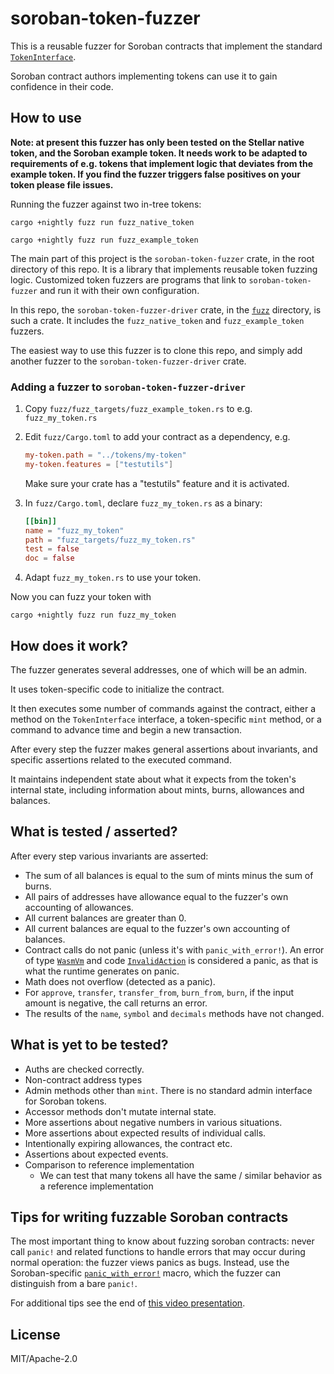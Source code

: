 # soroban-token-fuzzer

This is a reusable fuzzer for Soroban contracts
that implement the standard
[`TokenInterface`](https://docs.rs/soroban-sdk/latest/soroban_sdk/token/trait.TokenInterface.html).

Soroban contract authors implementing tokens can use it
to gain confidence in their code.


## How to use

**Note: at present this fuzzer has only been tested on
the Stellar native token, and the Soroban example token.
It needs work to be adapted to requirements of e.g. tokens
that implement logic that deviates from the example token.
If you find the fuzzer triggers false positives on your
token please file issues.**

Running the fuzzer against two in-tree tokens:

```
cargo +nightly fuzz run fuzz_native_token
```

```
cargo +nightly fuzz run fuzz_example_token
```

The main part of this project is the
`soroban-token-fuzzer` crate, in the root directory of this repo.
It is a library that implements reusable token fuzzing logic.
Customized token fuzzers are programs that link to `soroban-token-fuzzer`
and run it with their own configuration.

In this repo, the `soroban-token-fuzzer-driver` crate,
in the [`fuzz`](./fuzz) directory, is such a crate. It includes
the `fuzz_native_token` and `fuzz_example_token` fuzzers.

The easiest way to use this fuzzer is to clone this repo,
and simply add another fuzzer to the `soroban-token-fuzzer-driver`
crate.

### Adding a fuzzer to `soroban-token-fuzzer-driver`

1) Copy `fuzz/fuzz_targets/fuzz_example_token.rs` to
   e.g. `fuzz_my_token.rs`
2) Edit `fuzz/Cargo.toml` to add your contract as a dependency, e.g.

   ```toml
   my-token.path = "../tokens/my-token"
   my-token.features = ["testutils"]
   ```

   Make sure your crate has a "testutils" feature and it is activated.
3) In `fuzz/Cargo.toml`, declare `fuzz_my_token.rs` as a binary:

   ```toml
   [[bin]]
   name = "fuzz_my_token"
   path = "fuzz_targets/fuzz_my_token.rs"
   test = false
   doc = false
   ```

4) Adapt `fuzz_my_token.rs` to use your token.

Now you can fuzz your token with

```
cargo +nightly fuzz run fuzz_my_token
```


## How does it work?

The fuzzer generates several addresses,
one of which will be an admin.

It uses token-specific code to initialize the contract.

It then executes some number of commands against the contract,
either a method on the `TokenInterface` interface,
a token-specific `mint` method, or a command to advance time
and begin a new transaction.

After every step the fuzzer makes general assertions about invariants,
and specific assertions related to the executed command.

It maintains independent state about what it expects from the token's
internal state, including information about mints, burns, allowances and balances.


## What is tested / asserted?

After every step various invariants are asserted:

- The sum of all balances is equal to the sum of mints minus the sum of burns.
- All pairs of addresses have allowance equal to the fuzzer's own accounting of allowances.
- All current balances are greater than 0.
- All current balances are equal to the fuzzer's own accounting of balances.
- Contract calls do not panic (unless it's with `panic_with_error!`).
  An error of type [`WasmVm`](https://docs.rs/soroban-sdk/latest/soroban_sdk/xdr/enum.ScErrorType.html#variant.WasmVm)
  and code [`InvalidAction`](https://docs.rs/soroban-sdk/latest/soroban_sdk/xdr/enum.ScErrorCode.html#variant.InvalidAction)
  is considered a panic,
  as that is what the runtime generates on panic.
- Math does not overflow (detected as a panic).
- For `approve`, `transfer`, `transfer_from`, `burn_from`, `burn`,
  if the input amount is negative, the call returns an error.
- The results of the `name`, `symbol` and `decimals`
  methods have not changed.


## What is yet to be tested?

- Auths are checked correctly.
- Non-contract address types
- Admin methods other than `mint`. There is no standard
  admin interface for Soroban tokens.
- Accessor methods don't mutate internal state.
- More assertions about negative numbers in various situations.
- More assertions about expected results of individual calls.
- Intentionally expiring allowances, the contract etc.
- Assertions about expected events.
- Comparison to reference implementation
  - We can test that many tokens all have the same / similar behavior as a reference implementation


## Tips for writing fuzzable Soroban contracts

The most important thing to know about fuzzing soroban contracts:
never call `panic!` and related functions to handle errors that may
occur during normal operation: the fuzzer views panics as bugs.
Instead, use the Soroban-specific
[`panic_with_error!`](https://docs.rs/soroban-sdk/latest/soroban_sdk/macro.panic_with_error.html)
macro, which the fuzzer can distinguish from a bare `panic!`.

For additional tips see the end of
[this video presentation](https://www.youtube.com/watch?v=EzhMdIaPETo&pp=ygUec3RlbGxhciBmdXp6aW5nIGJyaWFuIGFuZGVyc29u).


## License

MIT/Apache-2.0
